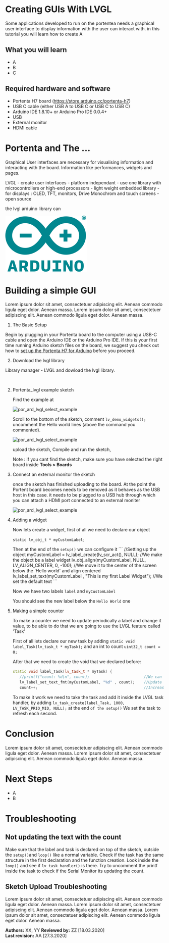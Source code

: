 # Creating GUIs With LVGL  
Some applications developed to run on the portentea needs a graphical user interface to display information with the user can interact with. in this tutorial you will learn how to create A 

## What you will learn
-   A
-   B
-   C

## Required hardware and software
-   Portenta H7 board (<https://store.arduino.cc/portenta-h7>)
-   USB C cable (either USB A to USB C or USB C to USB C)
-   Arduino IDE 1.8.10+  or Arduino Pro IDE 0.0.4+ 
-   USB 
-   External monitor 
-   HDMI cable 

# Portenta and The ...

Graphical User interfaces are necessary for visualising information and interacting with the board. Information like performances, widgets and pages. 

LVGL - create user interfaces - platform independant - use one library with microcontrollers or high-end processors - light weight embedded library - for displays : OLED, TFT, monitors, Drive Monochrom and touch screens - open source

the lvgl arduino library can 

![The Arduino core is built on top of the Mbed stack](assets/Arduino-Logo.svg?sanitize=true)


# Building a simple GUI 
Lorem ipsum dolor sit amet, consectetuer adipiscing elit. Aenean commodo ligula eget dolor. Aenean massa. Lorem ipsum dolor sit amet, consectetuer adipiscing elit. Aenean commodo ligula eget dolor. Aenean massa. 

1. The Basic Setup

Begin by plugging in your Portenta board to the computer using a USB-C cable and open the Arduino IDE or the Arduino Pro IDE. If this is your first time running Arduino sketch files on the board, we suggest you check out how to [set up the Portenta H7 for Arduino](https://github.com/bcmi-labs/arduino-pro-content/blob/master/content/tutorials/portenta-h7/por-ard-usb/por-ard-gs) before you proceed.

2. Download the lvgl library 

Library manager - LVGL and dowload the lvgl library. 

<image here>

2. Portenta_lvgl example sketch

   Find the example at 

   ![por_ard_lvgl_select_example]()

   Scroll to the bottom of the sketch, comment `lv_demo_widgets();` uncomment the Hello world lines (above the command you commented). 

   ![por_ard_lvgl_select_example]() 

   upload the sketch, 
   Compile and run the sketch,

   Note : if you cant find the sketch, make sure you have selected the right board inside **Tools > Boards** 

3. Connect an external monitor the sketch 

   once the sketch has finished uploading to the board.  At the point the Portent board becomes needs to be removed as it behaves as the USB host in this case. it needs to be plugged to a USB hub through which you can attach a HDMI port connected to an external moniter 

   ![por_ard_lvgl_select_example]() 

4. Adding a widget 

   Now lets create a widget, first of all we need to declare our object

   `static lv_obj_t * myCustomLabel;`
   
   Then at the end of the `setup()` we can configure it
   ´´´
   //Setting up the object
   myCustomLabel = lv_label_create(lv_scr_act(), NULL);        //We make the object be a label widget
   lv_obj_align(myCustomLabel, NULL, LV_ALIGN_CENTER, 0, -100);   //We move it to the center of the screen below the 'Hello world' and align centered
   lv_label_set_text(myCustomLabel , "This is my first Label Widget");          //We set the default text
   ´´´
   
   Now we have two labels `label` and `myCustomLabel`
   
   You should see the new label below the `Hello World` one
   
5. Making a simple counter
   
   To make a counter we need to update periodically a label and change it value, to be able to do that we are going to use the LVGL feature called 'Task'
   
   First of all lets declare our new task by adding `static void label_Task(lv_task_t * myTask);` and an int to count `uint32_t count = 0;`
   
   After that we need to create the void that we declared before:
   
   ```cpp
   static void label_Task(lv_task_t * myTask) {
      //printf("count: %d\n", count);                        //We can see in the Serial monitor the count
      lv_label_set_text_fmt(myCustomLabel, "%d" , count);    //Update the text from the label
      count++;                                               //Increase the count number
   ```
   
   To make it work we need to take the task and add it inside the LVGL task handler, by adding `lv_task_create(label_Task, 1000, LV_TASK_PRIO_MID, NULL);` at the end `of the setup()`
   We set the task to refresh each second.
   

# Conclusion
Lorem ipsum dolor sit amet, consectetuer adipiscing elit. Aenean commodo ligula eget dolor. Aenean massa. Lorem ipsum dolor sit amet, consectetuer adipiscing elit. Aenean commodo ligula eget dolor. Aenean massa.  

# Next Steps
-   A
-   B

# Troubleshooting
## Not updating the text with the count
Make sure that the label and task is declared on top of the sketch, outside the `setup()`and `loop()` like a normal variable.
Check if the task has the same structure in the first declaration and the function creation.
Look inside the `loop()` and see if `lv_task_handler()` is there.
Try to uncomment the printf inside the task to check if the Serial Monitor its updating the count.

## Sketch Upload Troubleshooting
Lorem ipsum dolor sit amet, consectetuer adipiscing elit. Aenean commodo ligula eget dolor. Aenean massa. Lorem ipsum dolor sit amet, consectetuer adipiscing elit. Aenean commodo ligula eget dolor. Aenean massa. Lorem ipsum dolor sit amet, consectetuer adipiscing elit. Aenean commodo ligula eget dolor. Aenean massa. 

**Authors:** XX, YY
**Reviewed by:** ZZ [18.03.2020]  
**Last revision:** AA [27.3.2020]
